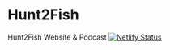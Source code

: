 # Hunt2Fish
Hunt2Fish Website &amp; Podcast
[![Netlify Status](https://api.netlify.com/api/v1/badges/4f548636-7c9c-41ec-8e3d-ffd58feee32e/deploy-status)](https://app.netlify.com/sites/hunt2fish/deploys)
